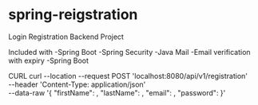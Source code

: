 # spring-reigstration
Login Registration Backend Project

Included with
 -Spring Boot
 -Spring Security
 -Java Mail
 -Email verification with expiry
 -Spring Boot
 
 CURL
 curl --location --request POST 'localhost:8080/api/v1/registration' \
--header 'Content-Type: application/json' \
--data-raw '{
    "firstName": <first name>,
    "lastName": <last name>,
    "email": <email>,
    "password": <password>
}'
